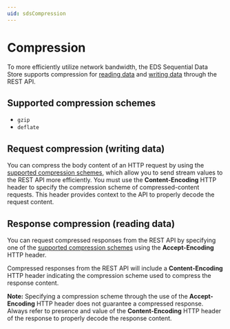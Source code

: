 ```yaml
---
uid: sdsCompression
---
```


Compression
===========

To more efficiently utilize network bandwidth, the EDS Sequential Data Store supports compression for [reading data](xref:sdsReadingDataApi) and [writing data](xref:sdsWritingDataApi) through the REST API.

Supported compression schemes
-----------------------------

- ``gzip``
- ``deflate``

Request compression (writing data)
----------------------------------

You can compress the body content of an HTTP request by using the [supported compression schemes](#supported-compression-schemes), which allow you to send stream values to the REST API more efficiently. 
You must use the **Content-Encoding** HTTP header to specify the compression scheme of compressed-content requests. This header provides context to the API to properly decode the request content.

Response compression (reading data)
----------------------------------

You can request compressed responses from the REST API by specifying one of the [supported compression schemes](#supported-compression-schemes) using the **Accept-Encoding** HTTP header.

Compressed responses from the REST API will include a **Content-Encoding** HTTP header indicating the compression scheme used to compress the response content.

**Note:** Specifying a compression scheme through the use of the **Accept-Encoding** HTTP header does not guarantee a compressed response. Always refer to presence and value of the **Content-Encoding** HTTP header of the response to properly decode the response content.

